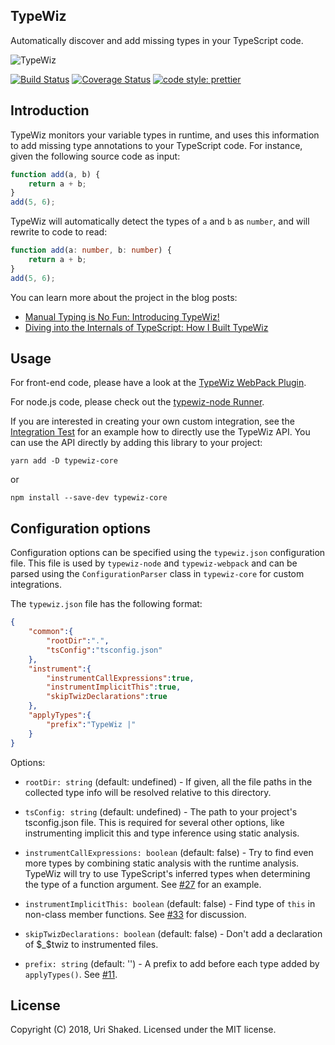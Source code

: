 ## TypeWiz
Automatically discover and add missing types in your TypeScript code.

<img src="https://github.com/urish/typewiz/blob/master/assets/typewiz.png?raw=true" alt="TypeWiz"/>

[![Build Status](https://travis-ci.org/urish/typewiz.png?branch=master)](https://travis-ci.org/urish/typewiz)
[![Coverage Status](https://coveralls.io/repos/github/urish/typewiz/badge.svg?branch=master)](https://coveralls.io/github/urish/typewiz?branch=master)
[![code style: prettier](https://img.shields.io/badge/code_style-prettier-ff69b4.svg?style=flat-square)](https://github.com/prettier/prettier)

## Introduction

TypeWiz monitors your variable types in runtime, and uses this information to add missing type annotations to your
TypeScript code. For instance, given the following source code as input:

```typescript
function add(a, b) {
    return a + b;
}
add(5, 6);
```

TypeWiz will automatically detect the types of `a` and `b` as `number`, and will rewrite to code to read:

```typescript
function add(a: number, b: number) {
    return a + b;
}
add(5, 6);
```

You can learn more about the project in the blog posts:

* [Manual Typing is No Fun: Introducing TypeWiz!](https://medium.com/@urish/manual-typing-is-no-fun-introducing-typewiz-58e3e8813f4c)
* [Diving into the Internals of TypeScript: How I Built TypeWiz](https://medium.com/@urish/diving-into-the-internals-of-typescript-how-i-built-typewiz-d273bbef3565)

## Usage

For front-end code, please have a look at the [TypeWiz WebPack Plugin](packages/typewiz-webpack/README.md).

For node.js code, please check out the [typewiz-node Runner](packages/typewiz-node/README.md).

If you are interested in creating your own custom integration, see the [Integration Test](packages/typewiz-core/src/integration.spec.ts) 
for an example how to directly use the TypeWiz API. You can use the API directly by adding this library to your project:

    yarn add -D typewiz-core

or

    npm install --save-dev typewiz-core

## Configuration options

Configuration options can be specified using the `typewiz.json` configuration file. This file is used by `typewiz-node`
and `typewiz-webpack` and can be parsed using the `ConfigurationParser` class in `typewiz-core` for custom integrations.

The `typewiz.json` file has the following format:
```json
{
    "common":{
        "rootDir":".",
        "tsConfig":"tsconfig.json"
    },
    "instrument":{
        "instrumentCallExpressions":true,
        "instrumentImplicitThis":true,
        "skipTwizDeclarations":true
    },
    "applyTypes":{
        "prefix":"TypeWiz |"
    }
}
```

Options:
* `rootDir: string` (default: undefined) - If given, all the file paths in the collected type info will be resolved relative to this directory.
* `tsConfig: string` (default: undefined) - The path to your project's tsconfig.json file. 
    This is required for several other options, like instrumenting implicit this and type inference using static analysis.

* `instrumentCallExpressions: boolean` (default: false) - Try to find even more types by combining static analysis with
    the runtime analysis. TypeWiz will try to use TypeScript's inferred types when determining the type of a function argument. See [#27](https://github.com/urish/typewiz/pull/27) for an example.
* `instrumentImplicitThis: boolean` (default: false) - Find type of `this` in non-class member functions. See [#33](https://github.com/urish/typewiz/issues/33) for discussion.
* `skipTwizDeclarations: boolean` (default: false) - Don't add a declaration of $_$twiz to instrumented files.

* `prefix: string` (default: '') - A prefix to add before each type added by `applyTypes()`. See [#11](https://github.com/urish/typewiz/issues/11).

## License

Copyright (C) 2018, Uri Shaked. Licensed under the MIT license.
